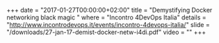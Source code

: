 +++
date        = "2017-01-27T00:00:00+02:00"
title       = "Demystifying Docker networking black magic "
where       = "Incontro 4DevOps Italia"
details     = "http://www.incontrodevops.it/events/incontro-4devops-italia/"
slide       = "/downloads/27-jan-17-demist-docker-netw-i4di.pdf"
video       = ""
+++
